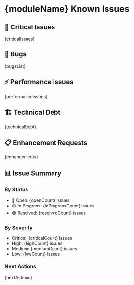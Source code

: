 # {moduleName} Known Issues

## 🚨 Critical Issues

{criticalIssues}

## 🐛 Bugs

{bugsList}

## ⚡ Performance Issues

{performanceIssues}

## 🏗️ Technical Debt

{technicalDebt}

## 📋 Enhancement Requests

{enhancements}

## 📊 Issue Summary

### By Status
- 🔴 Open: {openCount} issues
- 🟡 In Progress: {inProgressCount} issues  
- 🟢 Resolved: {resolvedCount} issues

### By Severity
- Critical: {criticalCount} issues
- High: {highCount} issues
- Medium: {mediumCount} issues
- Low: {lowCount} issues

### Next Actions
{nextActions}